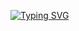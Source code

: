 [![Typing SVG](https://readme-typing-svg.herokuapp.com?lines=CRUD+using+django+and+ajax+)](https://git.io/typing-svg)
